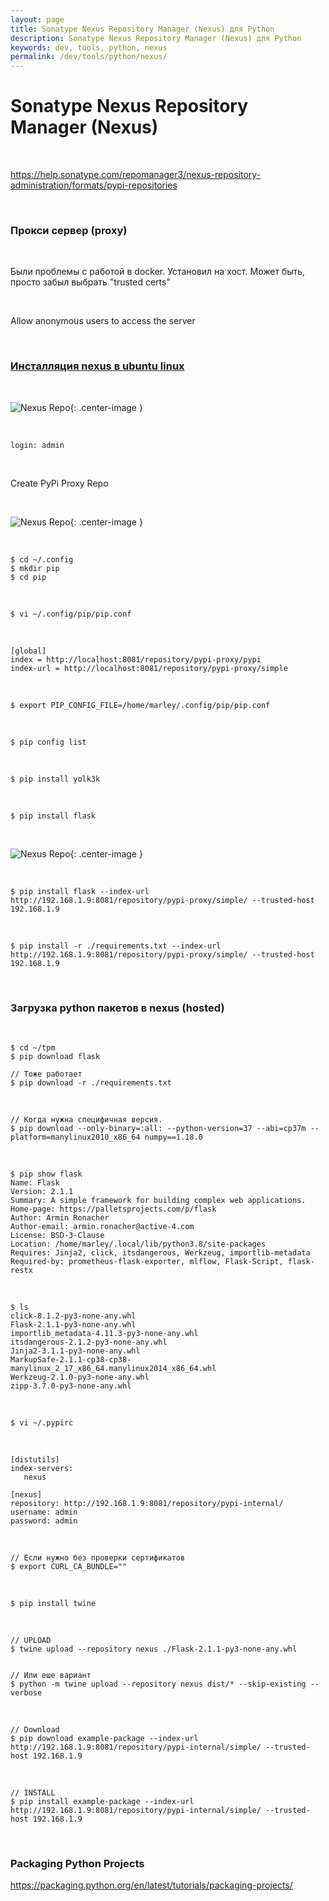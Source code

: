 ```yaml
---
layout: page
title: Sonatype Nexus Repository Manager (Nexus) для Python
description: Sonatype Nexus Repository Manager (Nexus) для Python
keywords: dev, tools, python, nexus
permalink: /dev/tools/python/nexus/
---
```


# Sonatype Nexus Repository Manager (Nexus)

<br/>

https://help.sonatype.com/repomanager3/nexus-repository-administration/formats/pypi-repositories

<br/>

### Прокси сервер (proxy)

<br/>

Были проблемы с работой в docker. Установил на хост.
Может быть, просто забыл выбрать "trusted certs"

<br/>

Allow anonymous users to access the server

<br/>

### [Инсталляция nexus в ubuntu linux](//javadev.org/devtools/repository-management/nexus/3/installation-in-linux/)

<br/>

![Nexus Repo](/img/docs/devtools/python/nexus/pic-nexus3-python-01.png 'Nexus Repo'){: .center-image }

<br/>

```
login: admin
```

<br/>

Create PyPi Proxy Repo

<br/>

![Nexus Repo](/img/docs/devtools/python/nexus/pic-nexus3-python-02.png 'Nexus Repo'){: .center-image }

<br/>

```
$ cd ~/.config
$ mkdir pip
$ cd pip
```

<br/>

```
$ vi ~/.config/pip/pip.conf
```

<br/>

```
[global]
index = http://localhost:8081/repository/pypi-proxy/pypi
index-url = http://localhost:8081/repository/pypi-proxy/simple
```

<br/>

```
$ export PIP_CONFIG_FILE=/home/marley/.config/pip/pip.conf
```

<br/>

```
$ pip config list
```

<br/>

```
$ pip install yolk3k
```

<br/>

```
$ pip install flask
```

<br/>

![Nexus Repo](/img/docs/devtools/python/nexus/pic-nexus3-python-03.png 'Nexus Repo'){: .center-image }

<br/>

```
$ pip install flask --index-url http://192.168.1.9:8081/repository/pypi-proxy/simple/ --trusted-host 192.168.1.9
```

<br/>

```
$ pip install -r ./requirements.txt --index-url http://192.168.1.9:8081/repository/pypi-proxy/simple/ --trusted-host 192.168.1.9
```

<!--

https://stackoverflow.com/questions/56592918/how-to-upload-the-python-packages-to-nexus-sonartype-private-repo

-->

<br/>

### Загрузка python пакетов в nexus (hosted)

<br/>

```
$ cd ~/tpm
$ pip download flask

// Тоже работает
$ pip download -r ./requirements.txt
```

<br/>

```
// Когда нужна специфичная версия.
$ pip download --only-binary=:all: --python-version=37 --abi=cp37m --platform=manylinux2010_x86_64 numpy==1.18.0
```

<br/>

```
$ pip show flask
Name: Flask
Version: 2.1.1
Summary: A simple framework for building complex web applications.
Home-page: https://palletsprojects.com/p/flask
Author: Armin Ronacher
Author-email: armin.ronacher@active-4.com
License: BSD-3-Clause
Location: /home/marley/.local/lib/python3.8/site-packages
Requires: Jinja2, click, itsdangerous, Werkzeug, importlib-metadata
Required-by: prometheus-flask-exporter, mlflow, Flask-Script, flask-restx
```

<br/>

```
$ ls
click-8.1.2-py3-none-any.whl
Flask-2.1.1-py3-none-any.whl
importlib_metadata-4.11.3-py3-none-any.whl
itsdangerous-2.1.2-py3-none-any.whl
Jinja2-3.1.1-py3-none-any.whl
MarkupSafe-2.1.1-cp38-cp38-manylinux_2_17_x86_64.manylinux2014_x86_64.whl
Werkzeug-2.1.0-py3-none-any.whl
zipp-3.7.0-py3-none-any.whl
```

<br/>

```
$ vi ~/.pypirc
```

<br/>

```
[distutils]
index-servers:
   nexus

[nexus]
repository: http://192.168.1.9:8081/repository/pypi-internal/
username: admin
password: admin
```

<br/>

```
// Если нужно без проверки сертификатов
$ export CURL_CA_BUNDLE=""
```

<br/>

```
$ pip install twine
```

<br/>

```
// UPLOAD
$ twine upload --repository nexus ./Flask-2.1.1-py3-none-any.whl


// Или еше вариант
$ python -m twine upload --repository nexus dist/* --skip-existing --verbose

```

<br/>

```
// Download
$ pip download example-package --index-url http://192.168.1.9:8081/repository/pypi-internal/simple/ --trusted-host 192.168.1.9
```

<br/>

```
// INSTALL
$ pip install example-package --index-url http://192.168.1.9:8081/repository/pypi-internal/simple/ --trusted-host 192.168.1.9
```

<br/>

### Packaging Python Projects

https://packaging.python.org/en/latest/tutorials/packaging-projects/
